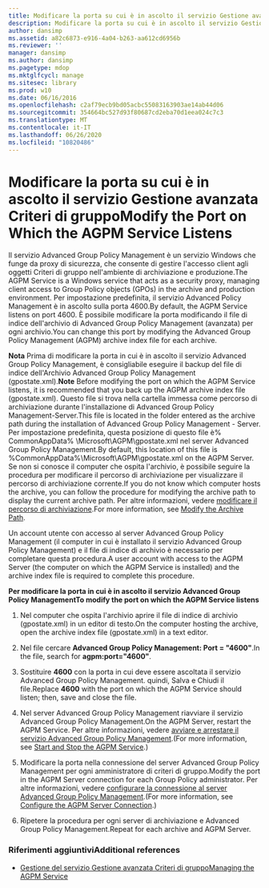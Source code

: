 ```yaml
---
title: Modificare la porta su cui è in ascolto il servizio Gestione avanzata Criteri di gruppo
description: Modificare la porta su cui è in ascolto il servizio Gestione avanzata Criteri di gruppo
author: dansimp
ms.assetid: a82c6873-e916-4a04-b263-aa612cd6956b
ms.reviewer: ''
manager: dansimp
ms.author: dansimp
ms.pagetype: mdop
ms.mktglfcycl: manage
ms.sitesec: library
ms.prod: w10
ms.date: 06/16/2016
ms.openlocfilehash: c2af79ecb9bd05acbc55083163903ae14ab44d06
ms.sourcegitcommit: 354664bc527d93f80687cd2eba70d1eea024c7c3
ms.translationtype: MT
ms.contentlocale: it-IT
ms.lasthandoff: 06/26/2020
ms.locfileid: "10820486"
---
```

# <span data-ttu-id="8625f-103">Modificare la porta su cui è in ascolto il servizio Gestione avanzata Criteri di gruppo</span><span class="sxs-lookup"><span data-stu-id="8625f-103">Modify the Port on Which the AGPM Service Listens</span></span>


<span data-ttu-id="8625f-104">Il servizio Advanced Group Policy Management è un servizio Windows che funge da proxy di sicurezza, che consente di gestire l'accesso client agli oggetti Criteri di gruppo nell'ambiente di archiviazione e produzione.</span><span class="sxs-lookup"><span data-stu-id="8625f-104">The AGPM Service is a Windows service that acts as a security proxy, managing client access to Group Policy objects (GPOs) in the archive and production environment.</span></span> <span data-ttu-id="8625f-105">Per impostazione predefinita, il servizio Advanced Policy Management è in ascolto sulla porta 4600.</span><span class="sxs-lookup"><span data-stu-id="8625f-105">By default, the AGPM Service listens on port 4600.</span></span> <span data-ttu-id="8625f-106">È possibile modificare la porta modificando il file di indice dell'archivio di Advanced Group Policy Management (avanzata) per ogni archivio.</span><span class="sxs-lookup"><span data-stu-id="8625f-106">You can change this port by modifying the Advanced Group Policy Management (AGPM) archive index file for each archive.</span></span>

<span data-ttu-id="8625f-107">**Nota**  Prima di modificare la porta in cui è in ascolto il servizio Advanced Group Policy Management, è consigliabile eseguire il backup del file di indice dell'Archivio Advanced Group Policy Management (gpostate.xml).</span><span class="sxs-lookup"><span data-stu-id="8625f-107">**Note** Before modifying the port on which the AGPM Service listens, it is recommended that you back up the AGPM archive index file (gpostate.xml).</span></span> <span data-ttu-id="8625f-108">Questo file si trova nella cartella immessa come percorso di archiviazione durante l'installazione di Advanced Group Policy Management-Server.</span><span class="sxs-lookup"><span data-stu-id="8625f-108">This file is located in the folder entered as the archive path during the installation of Advanced Group Policy Management - Server.</span></span> <span data-ttu-id="8625f-109">Per impostazione predefinita, questa posizione di questo file è% CommonAppData% \\Microsoft\\AGPM\\gpostate.xml nel server Advanced Group Policy Management.</span><span class="sxs-lookup"><span data-stu-id="8625f-109">By default, this location of this file is %CommonAppData%\\Microsoft\\AGPM\\gpostate.xml on the AGPM Server.</span></span> <span data-ttu-id="8625f-110">Se non si conosce il computer che ospita l'archivio, è possibile seguire la procedura per modificare il percorso di archiviazione per visualizzare il percorso di archiviazione corrente.</span><span class="sxs-lookup"><span data-stu-id="8625f-110">If you do not know which computer hosts the archive, you can follow the procedure for modifying the archive path to display the current archive path.</span></span> <span data-ttu-id="8625f-111">Per altre informazioni, vedere [modificare il percorso di archiviazione](modify-the-archive-path.md).</span><span class="sxs-lookup"><span data-stu-id="8625f-111">For more information, see [Modify the Archive Path](modify-the-archive-path.md).</span></span>

 

<span data-ttu-id="8625f-112">Un account utente con accesso al server Advanced Group Policy Management (il computer in cui è installato il servizio Advanced Group Policy Management) e il file di indice di archivio è necessario per completare questa procedura.</span><span class="sxs-lookup"><span data-stu-id="8625f-112">A user account with access to the AGPM Server (the computer on which the AGPM Service is installed) and the archive index file is required to complete this procedure.</span></span>

**<span data-ttu-id="8625f-113">Per modificare la porta in cui è in ascolto il servizio Advanced Group Policy Management</span><span class="sxs-lookup"><span data-stu-id="8625f-113">To modify the port on which the AGPM Service listens</span></span>**

1.  <span data-ttu-id="8625f-114">Nel computer che ospita l'archivio aprire il file di indice di archivio (gpostate.xml) in un editor di testo.</span><span class="sxs-lookup"><span data-stu-id="8625f-114">On the computer hosting the archive, open the archive index file (gpostate.xml) in a text editor.</span></span>

2.  <span data-ttu-id="8625f-115">Nel file cercare **Advanced Group Policy Management: Port = "4600"**.</span><span class="sxs-lookup"><span data-stu-id="8625f-115">In the file, search for **agpm:port="4600"**.</span></span>

3.  <span data-ttu-id="8625f-116">Sostituire **4600** con la porta in cui deve essere ascoltata il servizio Advanced Group Policy Management. quindi, Salva e Chiudi il file.</span><span class="sxs-lookup"><span data-stu-id="8625f-116">Replace **4600** with the port on which the AGPM Service should listen; then, save and close the file.</span></span>

4.  <span data-ttu-id="8625f-117">Nel server Advanced Group Policy Management riavviare il servizio Advanced Group Policy Management.</span><span class="sxs-lookup"><span data-stu-id="8625f-117">On the AGPM Server, restart the AGPM Service.</span></span> <span data-ttu-id="8625f-118">Per altre informazioni, vedere [avviare e arrestare il servizio Advanced Group Policy Management](start-and-stop-the-agpm-service.md).</span><span class="sxs-lookup"><span data-stu-id="8625f-118">(For more information, see [Start and Stop the AGPM Service](start-and-stop-the-agpm-service.md).)</span></span>

5.  <span data-ttu-id="8625f-119">Modificare la porta nella connessione del server Advanced Group Policy Management per ogni amministratore di criteri di gruppo.</span><span class="sxs-lookup"><span data-stu-id="8625f-119">Modify the port in the AGPM Server connection for each Group Policy administrator.</span></span> <span data-ttu-id="8625f-120">Per altre informazioni, vedere [configurare la connessione al server Advanced Group Policy Management](configure-the-agpm-server-connection.md).</span><span class="sxs-lookup"><span data-stu-id="8625f-120">(For more information, see [Configure the AGPM Server Connection](configure-the-agpm-server-connection.md).)</span></span>

6.  <span data-ttu-id="8625f-121">Ripetere la procedura per ogni server di archiviazione e Advanced Group Policy Management.</span><span class="sxs-lookup"><span data-stu-id="8625f-121">Repeat for each archive and AGPM Server.</span></span>

### <span data-ttu-id="8625f-122">Riferimenti aggiuntivi</span><span class="sxs-lookup"><span data-stu-id="8625f-122">Additional references</span></span>

-   [<span data-ttu-id="8625f-123">Gestione del servizio Gestione avanzata Criteri di gruppo</span><span class="sxs-lookup"><span data-stu-id="8625f-123">Managing the AGPM Service</span></span>](managing-the-agpm-service.md)

 

 





